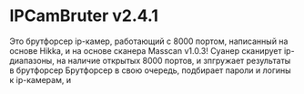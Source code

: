 # IPCamBruter v2.4.1
Это брутфорсер ip-камер, работающий с 8000 портом, написанный на основе Hikka,
и на основе сканера Masscan v1.0.3! 
Суанер сканирует ip-диапазоны, на наличие открытых 8000 портов, и зпгружает результаты в брутфорсер
Брутфорсер в свою очередь, подбирает пароли и логины к ip-камерам, и 
